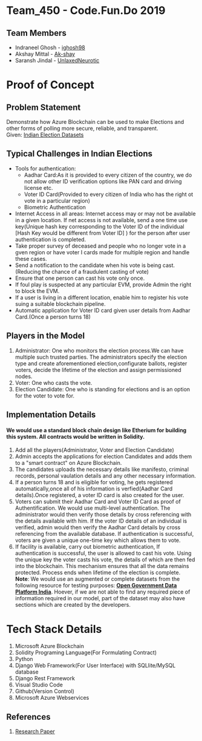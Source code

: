 # Team_450 - Code.Fun.Do 2019
## Team Members 
* Indraneel Ghosh - [ighosh98](https://github.com/ighosh98)
* Akshay Mittal - [Ak-shay](https://github.com/Ak-shay)
* Saransh Jindal - [UnlaxedNeurotic](https://github.com/UnlaxedNeurotic)

# Proof of Concept
## Problem Statement
Demonstrate how Azure Blockchain can be used to make Elections and other forms of polling more secure, reliable, and transparent.<br />
Given: [Indian Election Datasets](https://data.gov.in/catalogs?search_api_views_fulltext=election&sort_by=search_api_relevance&sort_order=DESC&items_per_page=9)
## Typical Challenges in Indian Elections
- Tools for authentication: 
  - Aadhar Card:As it is provided to every citizen of the country, we do not allow other ID verification options like PAN card and driving license etc.
  - Voter ID Card(Provided to every citizen of India who has the right ot vote in a particular region)
  - Biometric Authentication
- Internet Access in all areas: Internet access may or may not be available in a given location. If net access is not available, send a one time use key(Unique hash key corresponding to the Voter ID of the individual [Hash Key would be different from Voter ID] ) for the person after user authentication is completed.
- Take proper survey of deceased and people who no longer vote in a gven region or have voter I cards made for multiple region and handle these cases.
- Send a notification to the candidate when his vote is being cast. (Reducing the chance of a fraudulent casting of vote)
- Ensure that one person can cast his vote only once.
- If foul play is suspected at any particular EVM, provide Admin the right to block the EVM.
- If a user is living in a different location, enable him to register his vote suing a suitable blockchain pipeline.
- Automatic application for Voter ID card given user details from Aadhar Card.(Once a person turns 18)
## Players in the Model
1. Administrator: One who monitors the election process.We can have multiple such trusted parties. The administrators specify the election type and create aforementioned election,configurate ballots, register voters, decide the lifetime of the election and assign permissioned nodes.
2. Voter: One who casts the vote.
3. Election Candidate: One who is standing for elections and is an option for the voter to vote for.
## Implementation Details
#### We would use a standard block chain design like Etherium for building this system. All contracts would be written in Solidity.
1. Add all the players(Administrator, Voter and Election Candidate) 
2. Admin accepts the applications for election Candidates and adds them to a "smart contract" on Azure Blockchain.
3. The candidates uploads the necessary details like manifesto, criminal records, personal vaulation details and any other necessary information.
4. If a person turns 18 and is eligible for voting, he gets registered automatically,once all of his information is verfied(Aadhar Card details).Once registered, a voter ID card is also created for the user.
5. Voters can submit their Aadhar Card and Voter ID Card as proof of Authentification. We would use multi-level authentication.  The administrator would then verify those details by cross referencing with the details available with him. If the voter ID details of an individual is verified, admin would then verify the Aadhar Card details by cross referencing from the available database. If authentication is successful, voters are given a unique one-time key which allows them to vote. 
6. If facility is available, carry out biometric authentication, If authentication is successful, the user is allowed to cast his vote. Using the unique key the voter casts his vote, the details of which are then fed into the blockchain.
This mechanism ensures that all the data remains protected. Process ends when lifetime of the election is complete.<br/>
**Note**: We would use an augmented or complete datasets from the following resource for testing purposes:
[**Open Government Data Platform India**](https://data.gov.in/catalogs?search_api_views_fulltext=election&sort_by=search_api_relevance&sort_order=DESC&items_per_page=9). Hoever, if we are not able to find any required piece of information required in our model, part of the dataset may also have sections which are created by the developers.
# Tech Stack Details
1. Microsoft Azure Blockchain
2. Solidity Programing Language(For Formulating Contract)
3. Python
4. Django Web Framework(For User Interface) with SQLlite/MySQL database
5. Django Rest Framework
6. Visual Studio Code
7. Github(Version Control)
8. Microsoft Azure Webservices
## References
1. [Research Paper](https://skemman.is/bitstream/1946/31161/1/Research-Paper-BBEVS.pdf)
